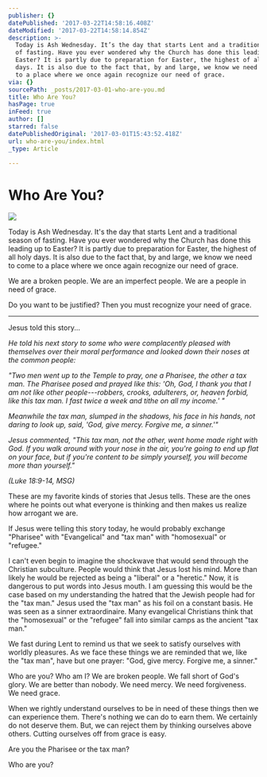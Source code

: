 ```yaml
---
publisher: {}
datePublished: '2017-03-22T14:58:16.408Z'
dateModified: '2017-03-22T14:58:14.854Z'
description: >-
  Today is Ash Wednesday. It’s the day that starts Lent and a traditional season
  of fasting. Have you ever wondered why the Church has done this leading up to
  Easter? It is partly due to preparation for Easter, the highest of all holy
  days. It is also due to the fact that, by and large, we know we need to come
  to a place where we once again recognize our need of grace.
via: {}
sourcePath: _posts/2017-03-01-who-are-you.md
title: Who Are You?
hasPage: true
inFeed: true
author: []
starred: false
datePublishedOriginal: '2017-03-01T15:43:52.418Z'
url: who-are-you/index.html
_type: Article

---
```

# Who Are You?
![](https://s3-us-west-2.amazonaws.com/the-grid-img/p/679b9928ea8a7415896e748d9328a8f6370b2f16.jpg)

Today is Ash Wednesday. It's the day that starts Lent and a traditional season of fasting. Have you ever wondered why the Church has done this leading up to Easter? It is partly due to preparation for Easter, the highest of all holy days. It is also due to the fact that, by and large, we know we need to come to a place where we once again recognize our need of grace.

We are a broken people. We are an imperfect people. We are a people in need of grace.

Do you want to be justified? Then you must recognize your need of grace.

---

Jesus told this story...

_He told his next story to some who were complacently pleased with themselves over their moral performance and looked down their noses at the common people:_

_"Two men went up to the Temple to pray, one a Pharisee, the other a tax man. The Pharisee posed and prayed like this: 'Oh, God, I thank you that I am not like other people---robbers, crooks, adulterers, or, heaven forbid, like this tax man. I fast twice a week and tithe on all my income.' "_

_Meanwhile the tax man, slumped in the shadows, his face in his hands, not daring to look up, said, 'God, give mercy. Forgive me, a sinner.'"_

_Jesus commented, "This tax man, not the other, went home made right with God. If you walk around with your nose in the air, you're going to end up flat on your face, but if you're content to be simply yourself, you will become more than yourself."_

_(Luke 18:9-14, MSG)_

These are my favorite kinds of stories that Jesus tells. These are the ones where he points out what everyone is thinking and then makes us realize how arrogant we are.

If Jesus were telling this story today, he would probably exchange "Pharisee" with "Evangelical" and "tax man" with "homosexual" or "refugee."

I can't even begin to imagine the shockwave that would send through the Christian subculture. People would think that Jesus lost his mind. More than likely he would be rejected as being a "liberal" or a "heretic." Now, it is dangerous to put words into Jesus mouth. I am guessing this would be the case based on my understanding the hatred that the Jewish people had for the "tax man." Jesus used the "tax man" as his foil on a constant basis. He was seen as a sinner extraordinaire. Many evangelical Christians think that the "homosexual" or the "refugee" fall into similar camps as the ancient "tax man."

We fast during Lent to remind us that we seek to satisfy ourselves with worldly pleasures. As we face these things we are reminded that we, like the "tax man", have but one prayer: "God, give mercy. Forgive me, a sinner."

Who are you? Who am I? We are broken people. We fall short of God's glory. We are better than nobody. We need mercy. We need forgiveness. We need grace.

When we rightly understand ourselves to be in need of these things then we can experience them. There's nothing we can do to earn them. We certainly do not deserve them. But, we can reject them by thinking ourselves above others. Cutting ourselves off from grace is easy.

Are you the Pharisee or the tax man?

Who are you?